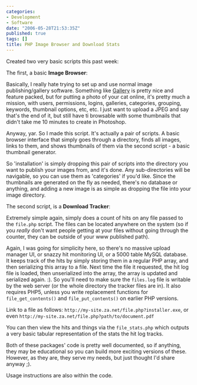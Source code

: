 ```yaml
---
categories:
- Development
- Software
date: "2006-05-28T21:53:35Z"
published: true
tags: []
title: PHP Image Browser and Download Stats
---
```


Created two very basic scripts this past week:

The first, a basic **Image Browser**:

Basically, I really hate trying to set up and use normal image
publishing/gallery software. Something like
[Gallery](http://gallery.sf.net/) is pretty nice and feature packed, but
for putting a photo of your cat online, it's pretty much a mission, with
users, permissions, logins, galleries, categories, grouping, keywords,
thumbnail options, etc, etc. I just want to upload a JPEG and say that's
the end of it, but still have ti browsable with some thumbnails that
didn't take me 10 minutes to create in Photoshop.

Anyway, yar. So I made this script. It's actually a pair of scripts. A
basic browser interface that simply goes through a directory, finds all
images, links to them, and shows thumbnails of them via the second
script - a basic thumbnail generator.

So 'installation' is simply dropping this pair of scripts into the
directory you want to publish your images from, and it's done. Any
sub-directories will be navigable, so you can use them as 'categories'
if you'd like. Since the thumbnails are generated on the fly as needed,
there's no database or anything, and adding a new image is as simple as
dropping the file into your image directory.

The second script, is a **Download Tracker**:

Extremely simple again, simply does a count of hits on any file passed
to the `file.php` script. The files can be located anywhere on the
system (so if you *really* don't want people getting at your files
without going through the counter, they can be outside of your www
published path).

Again, I was going for simplicity here, so there's no massive upload
manager UI, or snazzy hit monitoring UI, or a 5000 table MySQL database.
It keeps track of the hits by simply storing them in a regular PHP
array, and then serializing this array to a file. Next time the file it
requested, the hit log file is loaded, then unserialized into the array,
the array is updated and serialized again. :). So you'll need to make
sure the `files.log` file is writable by the web server (or the whole
directory the tracker files are in). It also requires PHP5, unless you
write replacement functions for `file_get_contents()` and
`file_put_contents()` on earlier PHP versions.

Link to a file as follows:
`http://my-site.za.net/file.php?installer.exe`, or even
`http://my-site.za.net/file.php?path/to/document.pdf`

You can then view the hits and things via the `file_stats.php` which
outputs a very basic tabular representation of the stats the hit log
tracks.

Both of these packages' code is pretty well documented, so if anything,
they may be educational so you can build more exciting versions of
these. However, as they are, they serve my needs, but just thought I'd
share anyway ;).

Usage instructions are also within the code.
